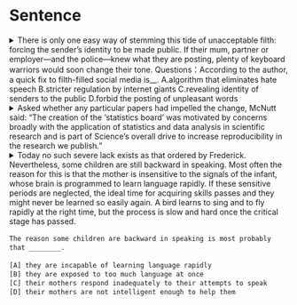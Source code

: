 # Sentence

<details>
  <summary>
    There is only one easy way of stemming this tide of unacceptable filth: forcing the sender’s identity to be made public. If their mum, partner or employer—and the police—knew what they are posting, plenty of keyboard warriors would soon change their tone.
    Questions：According to the author, a quick fix to filth-filled social media is__.
    A.algorithm that eliminates hate speech
    B.stricter regulation by internet giants
    C.revealing identity of senders to the public
    D.forbid the posting of unpleasant words
  </summary>

- stem /stem/ 封堵，堵住
- filth /fɪlθ/ 肮脏，龌龊
- keyboard warriors /ˈwɒrɪəz/ 键盘侠
- tone /təʊn/ 语气

Lack of space forbids further treatment of the topic here.
由于篇幅所限，这里不能深入阐述这个问题。

![主干](./assets/20230228163235.png)

参考译文：制止这种不可接受的污秽潮流只有一个简单的方法：迫使消息的发送者公开自己的身份。

![主干](./assets/20232280.png)

参考译文：一旦键盘侠们的妈妈、伴侣或雇主——和警察——知道他们正在发布的内容，他们中的很多人很快就会改变自己的语气。

根据作者的观点，快速解决充斥着污秽的社交媒体是
A. （消除仇恨言论的算法）A 选项没有提及。
B. （来自互联网巨头的更严格的监管）B 选项没有提及
C. （向其他用户透露发言者的身份）对应第一句！
D. （禁止发表令人不快的言论）D 选项错误。

[原文](https://mp.weixin.qq.com/s/ZEithbnpXDFHJUkQUGGPtA)

</details>

<details>
  <summary>
    Asked whether any particular papers had impelled the change, McNutt said: “The creation of the ‘statistics board’ was motivated by concerns broadly with the application of statistics and data analysis in scientific research and is part of Science’s overall drive to increase reproducibility in the research we publish.”
  </summary>
  
- impel/ imˈpel / v.促使；驱策；迫使
- board / bɔ:d / n.(公司或其他机构的)董事会，委员会，理事会
- motivate / ˈməutiveit / v.成为…的动机；是…的原因；激励
- drive / draiv / n.驱动；推动；迫使
- reproducibility / riprə,dju:sə'biliti / n.再现性；再生性

Asked whether any particular papers had impelled the change, 是过去分词作状语的结构，省略了连词和主谓，原句应该是“When McNutt was asked whether any particular papers had impelled the change”。
![impelled](./assets/20230303140818.jpg)

翻译： 当被问及是否因为某些特定的论文而促成了这次改变，麦克纳特说：“‘统计委员会’的创建是受对科学研究中统计和数据分析应用的广泛关切的驱动，也是《科学》为提升其发表研究的可复制性的全面努力的一部分。”

</details>

<details>
  <summary>
    Today no such severe lack exists as that ordered by Frederick. Nevertheless, some children are still backward in speaking. Most often the reason for this is that the mother is insensitive to the signals of the infant, whose brain is programmed to learn language rapidly. If these sensitive periods are neglected, the ideal time for acquiring skills passes and they might never be learned so easily again. A bird learns to sing and to fly rapidly at the right time, but the process is slow and hard once the critical stage has passed.

    The reason some children are backward in speaking is most probably that ________.

    [A] they are incapable of learning language rapidly
    [B] they are exposed to too much language at once
    [C] their mothers respond inadequately to their attempts to speak
    [D] their mothers are not intelligent enough to help them

  </summary>

1. severe 严重的
2. backward 向后的
3. insensitive 不敏感的
4. infant 婴儿
5. neglect 忽视
6. incapable 无能力的
7. inadequately 不足的

![Object](./assets/20230314132931.png)
参考译文：今天不存在像 Frederick 所要求的那种（照顾）的严重缺失。
![Object](./assets/20230321103727.png)
参考译文：但是有些孩子在说话方面依然落后。

![Object](./assets/20230314133145.png)
参考译文：原因常常就是，婴儿的大脑本来学语言很快，但母亲对于婴儿发出的信号并不敏感。（这个调序是不是很机智！）

If these sensitive periods are neglected, the ideal **time** for acquiring skills **passes** and they might never be learned so easily again.
![Object](./assets/20230321103740.png)
参考译文：如果这些敏感期被忽略了，那么获得（语言）技能的理想时期就错过了，这些（孩子）可能就再也不能容易地学习这些技能了。

A bird learns to sing and to fly rapidly at the right time, but the process is slow and hard once the critical stage has passed.
![bird](./assets//20230321104650.png)
小鸟在恰当的时间能很快地学会唱歌和飞行，但是一旦这个关键时期错过了这个过程就会变得非常缓慢。

所以思考题：

一些孩子在说话方面比较慢，最有可能的原因是什么？

精确定位到第三句：

Most often the reason for this is that the mother is insensitive to the signals of the infant, whose brain is programmed to learn language rapidly.原因常常就是，婴儿的大脑本来学语言很快，但母亲对于婴儿发出的信号并不敏感。

尤其是：

the mother is insensitive to the signals of the infant= their mothers respond inadequately to their attempts to speak，他们的母亲对于他们说话的尝试没有做出充分的回应，完美的替换！

所以正确答案是 C！

A 和 B 的主语一看就知道不对！

D 选项的主语对了，但是和母亲的智力没有关系！

就是看母亲是不是敏感，也就是有没有做出充分的回应！

[A] 他们不能很快的学习语言。

[B] 他们同时面对太多的语言，Be exposed to = be confronted with 面对 （绝对必考短语！）
[C] 他们的母亲对于他们说话的尝试没有做出充分的回应
[D] 他们的母亲不够聪明没法帮他们。

</details>
